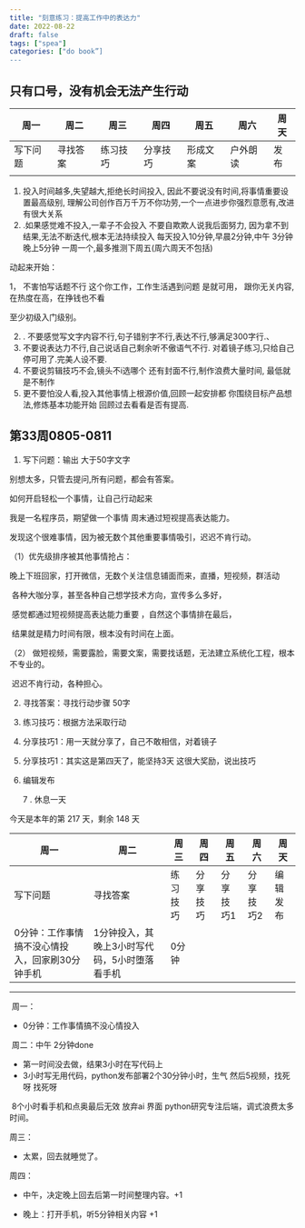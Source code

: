 ```yaml
---
title: "刻意练习：提高工作中的表达力"
date: 2022-08-22
draft: false
tags: ["spea"]
categories: ["do book”]
---
```




## 

## 只有口号，没有机会无法产生行动

| 周一     | 周二     | 周三     | 周四     | 周五     | 周六     | 周天 |
| -------- | -------- | -------- | -------- | -------- | -------- | ---- |
| 写下问题 | 寻找答案 | 练习技巧 | 分享技巧 | 形成文案 | 户外朗读 | 发布 |
|          |          |          |          |          |          |      |

1. 投入时间越多,失望越大,拒绝长时间投入,
    因此不要说没有时间,将事情重要设置最高级别,
    理解公司创作百万千万不你功劳,一个一点进步你强烈意愿有,改进有很大关系
1. .如果感觉难不投入,一辈子不会投入 不要自欺欺人说我后面努力,
      因为拿不到结果,无法不断迭代,根本无法持续投入
    每天投入10分钟,早晨2分钟,中午 3分钟 晚上5分钟
      一周一个,最多推测下周五(周六周天不包括)



动起来开始：

1， 不害怕写话题不行 这个你工作，工作生活遇到问题 是就可用， 跟你无关内容,在热度在高，在挣钱也不看 

  至少初级入门级别。

2. . 不要感觉写文字内容不行,句子错别字不行,表达不行,够满足300字行.、
3. 不要说表达力不行,自己说话自己剩余听不傲语气不行.
   对着镜子练习,只给自己停可用了.完美人设不要.
4. 不要说剪辑技巧不会,镜头不i选哪个 还有封面不行,制作浪费大量时间,
   最低就是不制作
5. 更不要怕没人看,投入其他事情上根源价值,回顾一起安排都
   你围绕目标产品想法,修炼基本功能开始
   回顾过去看看是否有提高.



## 第33周0805-0811



1. 写下问题：输出 大于50字文字

 

别想太多，只管去提问,所有问题，都会有答案。

如何开启轻松一个事情，让自己行动起来

我是一名程序员，期望做一个事情  周末通过短视提高表达能力。

发现这个很难事情，因为被无数个其他重要事情吸引，迟迟不肯行动。

（1）优先级排序被其他事情抢占：

​       晚上下班回家，打开微信，无数个关注信息铺面而来，直播，短视频，群活动

​       各种大咖分享，甚至各种自己想学技术方向，宣传多么多好，

​       感觉都通过短视频提高表达能力重要 ，自然这个事情排在最后，

​      结果就是精力时间有限，根本没有时间在上面。

（2） 做短视频，需要露脸，需要文案，需要找话题，无法建立系统化工程，根本不专业的。

​         迟迟不肯行动，各种担心。



2. 寻找答案：寻找行动步骤 50字



3. 练习技巧：根据方法采取行动



4. 分享技巧1：用一天就分享了，自己不敢相信，对着镜子



5. 分享技巧1：其实这是第四天了，能坚持3天 这很大奖励，说出技巧



6. 编辑发布



   7 .  休息一天





今天是本年的第 217 天，剩余 148 天

| 周一                                            | 周二                                          | 周三     | 周四     | 周五      | 周六      | 周天     |
| ----------------------------------------------- | --------------------------------------------- | -------- | -------- | --------- | --------- | -------- |
| 写下问题                                        | 寻找答案                                      | 练习技巧 | 分享技巧 | 分享技巧1 | 分享技巧2 | 编辑发布 |
| 0分钟：工作事情搞不没心情投入，回家刷30分钟手机 | 1分钟投入，其晚上3小时写代码，5小时堕落看手机 | 0分钟    |          |           |           |          |





------------------------------------------------------------------------------------------



​    周一： 

- 0分钟：工作事情搞不没心情投入

​    周二：中午 2分钟done

- 第一时间没去做，结果3小时在写代码上
- 3小时写无用代码，python发布部署2个30分钟小时，生气 然后5视频，找死呀 找死呀

​              8个小时看手机和点奥最后无效 放弃ai 界面 python研究专注后端，调式浪费太多时间。

周三：

- 太累，回去就睡觉了。

周四： 

- 中午，决定晚上回去后第一时间整理内容。+1

- 晚上：打开手机，听5分钟相关内容 +1

  

  

  
